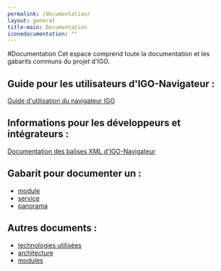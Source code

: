 ```yaml
---
permalink: /documentation/
layout: general
title-main: Documentation
iconedocumentation: ""
---
```


#Documentation
Cet espace comprend toute la documentation et les gabarits communs du projet d'IGO.


## Guide pour les utilisateurs d'IGO-Navigateur :
[Guide d'utilisation du navigateur IGO](https://github.com/infra-geo-ouverte/igo/blob/master/doc/guide/IGO_Navigateur_guide.docx)

## Informations pour les développeurs et intégrateurs :
[Documentation des balises XML d'IGO-Navigateur](https://github.com/infra-geo-ouverte/igo/blob/master/doc/xml/DocumentationXML.markdown)


## Gabarit pour documenter un :
* [module](/site-web/documentation/doc_module)
* [service](/site-web/documentation/doc_service)
* [panorama](/site-web/documentation/doc_panorama)

## Autres documents :
* [technologies utilisées](/site-web/documentation/techno)
* [architecture](https://github.com/infra-geo-ouverte/igo/blob/master/doc/IGO-CIBLE-v2014_aveclogo.png)
* [modules](/site-web/documentation/module)
